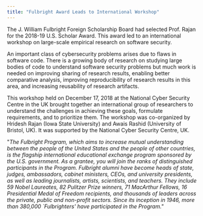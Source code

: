 ```yaml
---
title: "Fulbright Award Leads to International Workshop"
---
```


The J. William Fulbright Foreign Scholarship Board had selected Prof. Rajan
for the 2018-19 U.S. Scholar Award.
This award led to an international workshop on
large-scale empirical research on software security.

An important class of cybersecurity problems arises due to flaws in software code. There is a growing body of research on studying large bodies of code to understand software security problems but much work is needed on improving sharing of research results, enabling better comparative analysis, improving reproducibility of research results in this area, and increasing reusability of research artifacts. 

This workshop held on December 17, 2018 at the National Cyber Security Centre 
in the UK brought together an international group of researchers 
to understand the challenges in achieving these goals, formulate requirements, 
and to prioritize them. 
The workshop was co-organized by Hridesh Rajan (Iowa State University) 
and Awais Rashid (University of Bristol, UK).
It was supported by the National Cyber Security Centre, UK.


&quot;<EM>The Fulbright Program, which aims to increase mutual
understanding between the people of the United States and the
people of other countries, is the flagship international
educational exchange program sponsored by the U.S. government.
As a grantee, you will join the ranks of distinguished
participants in the Program.
Fulbright alumni have become heads of state, judges, ambassadors,
cabinet ministers, CEOs, and university presidents, as well as
leading journalists, artists, scientists, and teachers.
They include 59 Nobel Laureates, 82 Pulitzer Prize winners,
71 MacArthur Fellows, 16 Presidential Medal of Freedom recipients,
and thousands of leaders across the private, public and non-profit
sectors.
Since its inception in 1946, more than 380,000
`Fulbrighters' have participated in the Program.&quot;</EM>

